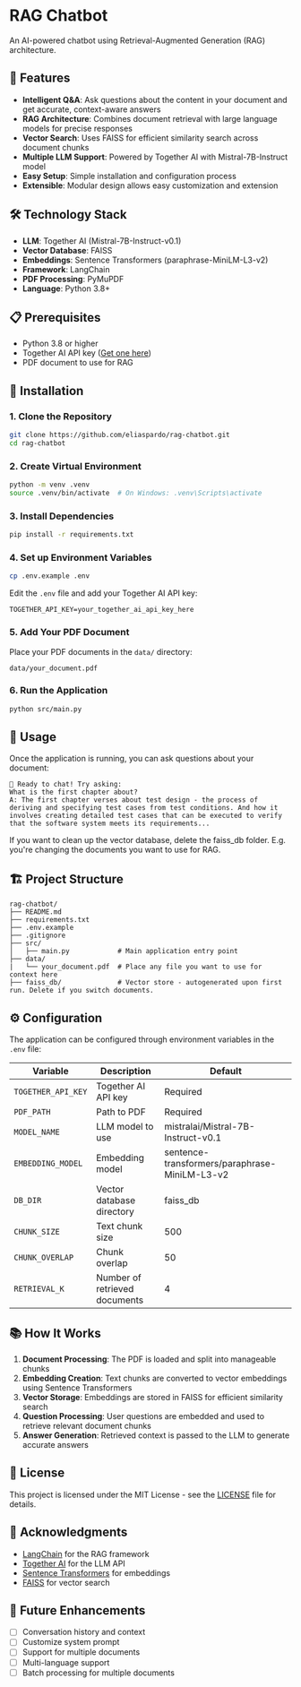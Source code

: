 # RAG Chatbot

An AI-powered chatbot using Retrieval-Augmented Generation (RAG) architecture.

## 🚀 Features

- **Intelligent Q&A**: Ask questions about the content in your document and get accurate, context-aware answers
- **RAG Architecture**: Combines document retrieval with large language models for precise responses
- **Vector Search**: Uses FAISS for efficient similarity search across document chunks
- **Multiple LLM Support**: Powered by Together AI with Mistral-7B-Instruct model
- **Easy Setup**: Simple installation and configuration process
- **Extensible**: Modular design allows easy customization and extension

## 🛠️ Technology Stack

- **LLM**: Together AI (Mistral-7B-Instruct-v0.1)
- **Vector Database**: FAISS
- **Embeddings**: Sentence Transformers (paraphrase-MiniLM-L3-v2)
- **Framework**: LangChain
- **PDF Processing**: PyMuPDF
- **Language**: Python 3.8+

## 📋 Prerequisites

- Python 3.8 or higher
- Together AI API key ([Get one here](https://together.ai/))
- PDF document to use for RAG

## 🔧 Installation

### 1. Clone the Repository

```bash
git clone https://github.com/eliaspardo/rag-chatbot.git
cd rag-chatbot
```

### 2. Create Virtual Environment

```bash
python -m venv .venv
source .venv/bin/activate  # On Windows: .venv\Scripts\activate
```

### 3. Install Dependencies

```bash
pip install -r requirements.txt
```

### 4. Set up Environment Variables

```bash
cp .env.example .env
```

Edit the `.env` file and add your Together AI API key:

```env
TOGETHER_API_KEY=your_together_ai_api_key_here
```

### 5. Add Your PDF Document

Place your PDF documents in the `data/` directory:

```
data/your_document.pdf
```

### 6. Run the Application

```bash
python src/main.py
```

## 🎯 Usage

Once the application is running, you can ask questions about your document:

```
🤖 Ready to chat! Try asking:
What is the first chapter about?
A: The first chapter verses about test design - the process of deriving and specifying test cases from test conditions. And how it involves creating detailed test cases that can be executed to verify that the software system meets its requirements...
```

If you want to clean up the vector database, delete the faiss_db folder. E.g. you're changing the documents you want to use for RAG.

## 🏗️ Project Structure

```
rag-chatbot/
├── README.md
├── requirements.txt
├── .env.example
├── .gitignore
├── src/
│   ├── main.py            # Main application entry point
├── data/
|   └── your_document.pdf  # Place any file you want to use for context here
├── faiss_db/              # Vector store - autogenerated upon first run. Delete if you switch documents.
```

## ⚙️ Configuration

The application can be configured through environment variables in the `.env` file:

| Variable           | Description                   | Default                                       |
| ------------------ | ----------------------------- | --------------------------------------------- |
| `TOGETHER_API_KEY` | Together AI API key           | Required                                      |
| `PDF_PATH`         | Path to PDF                   | Required                                      |
| `MODEL_NAME`       | LLM model to use              | mistralai/Mistral-7B-Instruct-v0.1            |
| `EMBEDDING_MODEL`  | Embedding model               | sentence-transformers/paraphrase-MiniLM-L3-v2 |
| `DB_DIR`           | Vector database directory     | faiss_db                                      |
| `CHUNK_SIZE`       | Text chunk size               | 500                                           |
| `CHUNK_OVERLAP`    | Chunk overlap                 | 50                                            |
| `RETRIEVAL_K`      | Number of retrieved documents | 4                                             |

## 📚 How It Works

1. **Document Processing**: The PDF is loaded and split into manageable chunks
2. **Embedding Creation**: Text chunks are converted to vector embeddings using Sentence Transformers
3. **Vector Storage**: Embeddings are stored in FAISS for efficient similarity search
4. **Question Processing**: User questions are embedded and used to retrieve relevant document chunks
5. **Answer Generation**: Retrieved context is passed to the LLM to generate accurate answers

## 📝 License

This project is licensed under the MIT License - see the [LICENSE](LICENSE) file for details.

## 🙏 Acknowledgments

- [LangChain](https://langchain.com/) for the RAG framework
- [Together AI](https://together.ai/) for the LLM API
- [Sentence Transformers](https://www.sbert.net/) for embeddings
- [FAISS](https://github.com/facebookresearch/faiss) for vector search

## 🔮 Future Enhancements

- [ ] Conversation history and context
- [ ] Customize system prompt
- [ ] Support for multiple documents
- [ ] Multi-language support
- [ ] Batch processing for multiple documents
